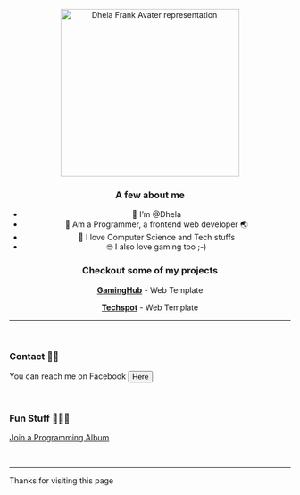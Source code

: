 <p align="center"><img src="./test.jpg" width=320px height=300px alt="Dhela Frank Avater representation" id="img1"></p>

<h3 align="center">A few about me</h3>
<ul align="center">
  <li>👋 I’m @Dhela</li>
  <li>👀 Am a Programmer, a frontend web developer 🌏</li>
  <li>🌱 I love Computer Science and Tech stuffs</li>
  <li>🤓 I also love gaming too ;-)</li>
</ul>

<h3 align="center"> Checkout some of my projects</h3>

<p align="center"><a href="https://dhela19.github.io/GamingHub"><b>GamingHub</b></a> - Web Template</p>

<p align="center"><a href="https://dhela19.github.io/Techspot"><b>Techspot</b></a> - Web Template</p>
<hr>
<br>
<h3>Contact 🤳🏼</h3>

<p align="justify">You can reach me on Facebook <a href="https://m.facebook.com/dhela.frank"><button>Here</button></a></p>
<br>
<h3>Fun Stuff 🤹🏽‍♂️</h3>
<p align="justify"><a href="https://photos.app.goo.gl/McZvqPTTP8vxYjqQ7">Join a Programming Album </a></p>
<br>
<hr>

Thanks for visiting this page





<!---
Dhela19/Dhela19 is a ✨ special ✨ repository because its `README.md` (this file) appears on your GitHub profile.
You can click the Preview link to take a look at your changes.
--->
<!-- - 👩‍ and am currently learning Cross Platform Development through Flutter to increase my knowledge 💻 -->
